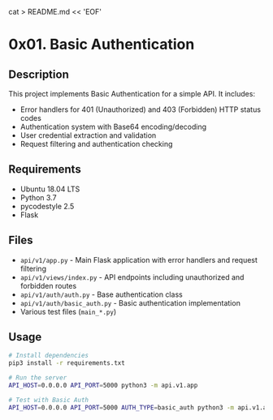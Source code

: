 cat > README.md << 'EOF'
# 0x01. Basic Authentication

## Description
This project implements Basic Authentication for a simple API. It includes:

- Error handlers for 401 (Unauthorized) and 403 (Forbidden) HTTP status codes
- Authentication system with Base64 encoding/decoding
- User credential extraction and validation
- Request filtering and authentication checking

## Requirements
- Ubuntu 18.04 LTS
- Python 3.7
- pycodestyle 2.5
- Flask

## Files
- `api/v1/app.py` - Main Flask application with error handlers and request filtering
- `api/v1/views/index.py` - API endpoints including unauthorized and forbidden routes
- `api/v1/auth/auth.py` - Base authentication class
- `api/v1/auth/basic_auth.py` - Basic authentication implementation
- Various test files (`main_*.py`)

## Usage
```bash
# Install dependencies
pip3 install -r requirements.txt

# Run the server
API_HOST=0.0.0.0 API_PORT=5000 python3 -m api.v1.app

# Test with Basic Auth
API_HOST=0.0.0.0 API_PORT=5000 AUTH_TYPE=basic_auth python3 -m api.v1.app
